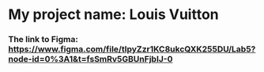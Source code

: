 # My project name: Louis Vuitton

### The link to Figma: https://www.figma.com/file/tlpyZzr1KC8ukcQXK255DU/Lab5?node-id=0%3A1&t=fsSmRv5GBUnFjbIJ-0
